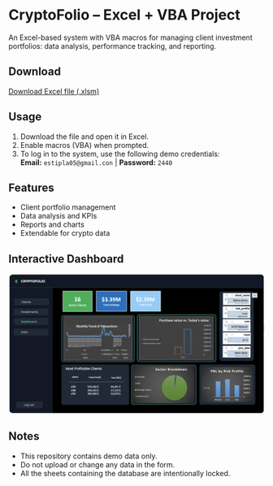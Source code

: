 # CryptoFolio – Excel + VBA Project

An Excel-based system with VBA macros for managing client investment portfolios: data analysis, performance tracking, and reporting.

## Download
[Download Excel file (.xlsm)](https://github.com/estipla05/CryptoFolio---Excel-VBA-project/raw/main/214736456-%D7%A4%D7%A8%D7%95%D7%99%D7%A7%D7%98%20%D7%92%D7%9E%D7%A8%20%D7%90%D7%A1%D7%AA%D7%99%20%D7%A4%D7%9C%D7%98%D7%A0%D7%A8.xlsm)

## Usage
1. Download the file and open it in Excel.
2. Enable macros (VBA) when prompted.
3. To log in to the system, use the following demo credentials:  
   **Email:** `estipla05@gmail.con` | **Password:** `2440`

## Features
- Client portfolio management
- Data analysis and KPIs
- Reports and charts
- Extendable for crypto data

## Interactive Dashboard
![Dashboard Screenshot](dashboard.png)

## Notes
- This repository contains demo data only.  
- Do not upload or change any data in the form.
- All the sheets containing the database are intentionally locked.
